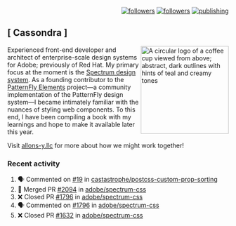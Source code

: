 <p align="right"><a rel="me" href="https://front-end.social/@castastrophe">
    <img alt="followers" title="Follow me on Mastodon" src="https://img.shields.io/mastodon/follow/109297102751309835?domain=https%3A%2F%2Ffront-end.social&label=Follow&logo=mastodon&logoColor=white&style=for-the-badge&labelColor=008080&color=006969"/></a>
  <a href="https://codepen.io/castastrophe/">
    <img alt="followers" title="Follow me on CodePen" src="https://img.shields.io/badge/16-1?color=640464&labelColor=7c007c&style=for-the-badge&logo=codepen&label=Follow"/></a>
<a href="https://castastrophe.medium.com/">
    <img alt="publishing" title="View articles on Medium" src="https://img.shields.io/badge/107-1?color=666&labelColor=444&label=subscribe&logo=medium&logoColor=white&style=for-the-badge"/></a>
</p>

## [&nbsp;Cassondra&nbsp;]

<img align="right" src="https://github-production-user-asset-6210df.s3.amazonaws.com/1840295/253016758-ba468774-1cd3-42c2-8f43-947b5eeb5edf.png" height="200" alt="A circular logo of a coffee cup viewed from above; abstract, dark outlines with hints of teal and creamy tones">

Experienced front-end developer and architect of enterprise-scale design systems for Adobe; previously of Red Hat. My primary focus at the moment is the [Spectrum design system](https://github.com/adobe/spectrum-css). As a founding contributor to the [PatternFly&nbsp;Elements](https://github.com/patternfly/patternfly-elements) project&mdash;a community implementation of the PatternFly design system&mdash;I became intimately familiar with the nuances of styling web components. To this end, I have been compiling a book with my learnings and hope to make it available later this year.

Visit [allons-y.llc](http://allons-y.llc/) for more about how we might work together!

### Recent activity

<!--START_SECTION:activity-->
1. 🗣 Commented on [#19](https://github.com/castastrophe/postcss-custom-prop-sorting/pull/19#issuecomment-1677644073) in [castastrophe/postcss-custom-prop-sorting](https://github.com/castastrophe/postcss-custom-prop-sorting)
2. 🎉 Merged PR [#2094](https://github.com/adobe/spectrum-css/pull/2094) in [adobe/spectrum-css](https://github.com/adobe/spectrum-css)
3. ❌ Closed PR [#1796](https://github.com/adobe/spectrum-css/pull/1796) in [adobe/spectrum-css](https://github.com/adobe/spectrum-css)
4. 🗣 Commented on [#1796](https://github.com/adobe/spectrum-css/pull/1796#issuecomment-1677573453) in [adobe/spectrum-css](https://github.com/adobe/spectrum-css)
5. ❌ Closed PR [#1632](https://github.com/adobe/spectrum-css/pull/1632) in [adobe/spectrum-css](https://github.com/adobe/spectrum-css)
<!--END_SECTION:activity-->
